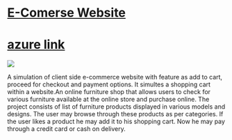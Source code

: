 # [E-Comerse Website](https://bhaiyyashabmandhare.github.io/E-com-web/)
# [azure link](https://yellow-pond-08bd7ac10.2.azurestaticapps.net/)

<a href="https://www.youtube.com/watch?v=DrUOAqqcg5E"><img src=https://upload.wikimedia.org/wikipedia/commons/thumb/0/09/YouTube_full-color_icon_%282017%29.svg/240px-YouTube_full-color_icon_%282017%29.svg.png /></a>

A simulation of client side e-commerce website with feature as add to cart, proceed for checkout and payment options. It simultes a shopping cart within a website.An online furniture shop that allows users to check for various furniture available at the online store and purchase online. The project consists of list of furniture products displayed in various models and designs. The user may browse through these products as per categories. If the user likes a product he may add it to his shopping cart. Now he may pay through a credit card or cash on delivery.
